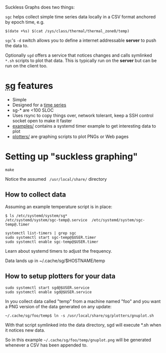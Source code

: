 Suckless Graphs does two things:

`sgc` helps collect simple time series data locally in a CSV format anchored by epoch time, e.g.

	$(date +%s) $(cat /sys/class/thermal/thermal_zone0/temp)

`sgc`'s `-d` switch allows you to define a internet addressable **server** to push the data to.

Optionally `sgd` offers a service that notices changes and calls symlinked
`*.sh` scripts to plot that data. This is typically run on the **server** but
can be run on the client too.

# <abbr title="Suckless Graphing">sg</abbr> features

* Simple
* Designed for a [time series](http://en.wikipedia.org/wiki/Time_series)
* sg-* are  <100 SLOC
* Uses rsync to copy things over, network tolerant, keep a SSH control socket open to make it faster
* [examples/](examples/) contains a systemd timer example to get interesting data to plot
* [plotters/](plotters/) are graphing scripts to plot PNGs or Web pages

# Setting up "suckless graphing"

	make

Notice the assumed ` /usr/local/share/` directory

## How to collect data

Assuming an example temperature script is in place:

	$ ls /etc/systemd/system/sg*
	/etc/systemd/system/sgc-temp@.service  /etc/systemd/system/sgc-temp@.timer

	systemctl list-timers | grep sgc
	sudo systemctl start sgc-temp@$USER.timer
	sudo systemctl enable sgc-temp@$USER.timer

Learn about systemd timers to adjust the frequency.

Data lands up in ~/.cache/sg/$HOSTNAME/temp

## How to setup plotters for your data

	sudo systemctl start sgd@$USER.service
	sudo systemctl enable sgd@$USER.service

In you collect data called "temp" from a machine named "foo" and you want a PNG
version of the data generated on any update:

	~/.cache/sg/foo/temp$ ln -s /usr/local/share/sg/plotters/gnuplot.sh

With that script symlinked into the data directory, sgd will execute *.sh when it notices new data.

So in this example `~/.cache/sg/foo/temp/gnuplot.png` will be generated whenever a CSV has been appended to.

